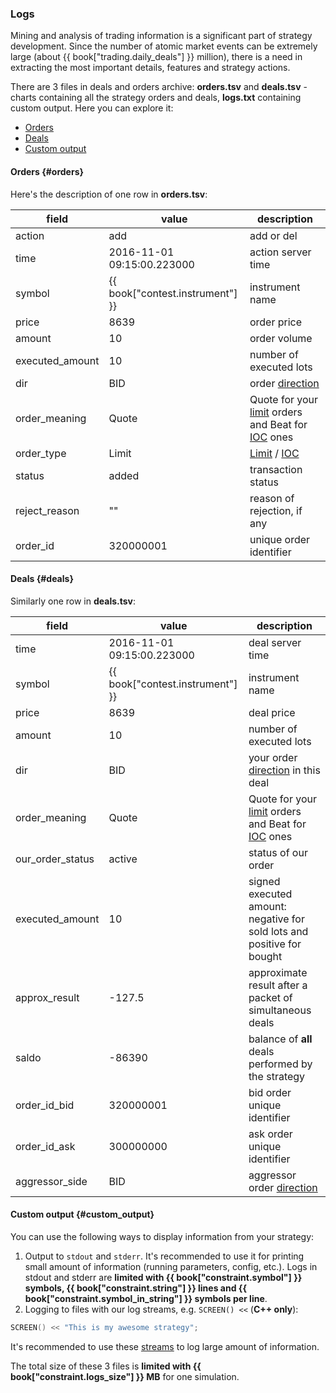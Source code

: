 ### Logs 

Mining and analysis of trading information is a significant part of strategy development.
Since the number of atomic market events can be extremely large (about {{ book["trading.daily_deals"] }} million), there is a need in extracting the most important details, features and strategy actions.

There are 3 files in deals and orders archive:
**orders.tsv** and **deals.tsv** - charts containing all the strategy orders and deals,
**logs.txt** containing custom output.
Here you can explore it:

- [Orders](#orders)
- [Deals](#deals)
- [Custom output](#custom_output)

#### Orders {#orders}

Here's the description of one row in **orders.tsv**:

| field | value | description |
| --- | --- | --- |
| action | add | add or del |
| time | 2016-11-01 09:15:00.223000 | action server time |
| symbol | {{ book["contest.instrument"] }} | instrument name |
| price | 8639 | order price |
| amount | 10 | order volume |
| executed_amount | 10 | number of executed lots |
| dir | BID | order [direction](/terms.md#bid_and_ask) |
| order_meaning | Quote | Quote for your [limit](/terms.md#limit_order) orders and Beat for [IOC](/terms.md#ioc_order) ones |
| order_type | Limit | [Limit](/terms.md#limit_order) / [IOC](/terms.md#ioc_order) |
| status | added | transaction status |
| reject_reason | "" | reason of rejection, if any |
| order_id | 320000001 | unique order identifier |

#### Deals {#deals}

Similarly one row in **deals.tsv**:

| field | value | description |
| --- | --- | --- |
| time | 2016-11-01 09:15:00.223000 | deal server time |
| symbol | {{ book["contest.instrument"] }} | instrument name |
| price | 8639 | deal price |
| amount | 10 | number of executed lots |
| dir | BID | your order [direction](/terms.md#bid_and_ask) in this deal |
| order_meaning | Quote | Quote for your [limit](/terms.md#limit_order) orders and Beat for [IOC](/terms.md#ioc_order) ones |
| our_order_status | active | status of our order |
| executed_amount | 10 | signed executed amount: negative for sold lots and positive for bought |
| approx_result | -127.5 | approximate result after a packet of simultaneous deals |
| saldo | -86390 | balance of **all** deals performed by the strategy |
| order_id_bid | 320000001 | bid order unique identifier |
| order_id_ask | 300000000 | ask order unique identifier |
| aggressor_side | BID | aggressor order [direction](/terms.md#bid_and_ask) |

#### Custom output {#custom_output}

You can use the following ways to display information from your strategy:

1. Output to `stdout` and `stderr`.
  It's recommended to use it for printing small amount of information (running parameters, config, etc.).
  Logs in stdout and stderr are **limited with {{ book["constraint.symbol"] }} symbols, {{ book["constraint.string"] }} lines and {{ book["constraint.symbol_in_string"] }} symbols per line**.
2. Logging to files with our log streams, e.g. `SCREEN() <<` (**C++ only**):

  ```c++
  SCREEN() << "This is my awesome strategy";
  ```

  It's recommended to use these [streams](/api/Other.md#logs) to log large amount of information.

  The total size of these 3 files is **limited with {{ book["constraint.logs_size"] }} MB** for one simulation.
